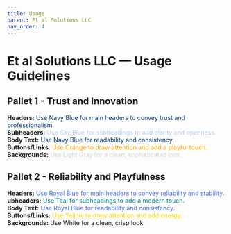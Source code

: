 ```yaml
---
title: Usage
parent: Et al Solutions LLC
nav_order: 4
---
```


# Et al Solutions LLC — Usage Guidelines

## Pallet 1 - Trust and Innovation
**Headers:** <span style="color: #003366">Use Navy Blue for main headers to convey trust and professionalism.</span><br>
**Subheaders:** <span style="color: #B7CEEB">Use Sky Blue for subheadings to add clarity and openness.</span><br>
**Body Text:** <span style="color: #003366">Use Navy Blue for readability and consistency.</span><br>
**Buttons/Links:** <span style="color: #FFA500">Use Orange to draw attention and add a playful touch.</span><br>
**Backgrounds:** <span style="color: #D3D3D3">Use Light Gray for a clean, sophisticated look.</span><br>

## Pallet 2 - Reliability and Playfulness
**Headers:** <span style="color: #4169E1">Use Royal Blue for main headers to convey reliability and stability.</span><br>
**ubheaders:** <span style="color: #008080">Use Teal for subheadings to add a modern touch.</span><br>
**Body Text:** <span style="color: #4169E1">Use Royal Blue for readability and consistency.</span><br>
**Buttons/Links:** <span style="color: #FFD700">Use Yellow to draw attention and add energy.</span><br>
**Backgrounds:** Use White for a clean, crisp look.<br>
